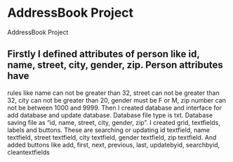 # AddressBook Project
 AddressBook Project 
## Firstly I defined attributes of person like id, name, street, city, gender, zip. Person attributes have 
rules like name can not be greater than 32, street can not be greater than 32, city can not be 
greater than 20, gender must be F or M, zip number can not be between 1000 and 9999. Then I
created database and interface for add database and update database. Database file type is txt.
Database saving file as “id, name, street, city, gender, zip”. I created grid, textfields, labels and 
buttons. These are searching or updating id textfield, name textfield, street textfield, city 
textfield, gender textfield, zip textfield. And added buttons like add, first, next, previous, last, 
updatebyid, searchbyid, cleantextfields
